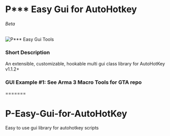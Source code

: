# P*** Easy Gui for AutoHotkey
###### Beta

![P*** Easy Gui Tools](http://oi65.tinypic.com/rcnj3q.jpg)
### Short Description
An extensible, customizable, hookable multi gui class library for AutoHotKey v1.1.2+

### GUI Example #1: See Arma 3 Macro Tools for GTA repo
=======
# P-Easy-Gui-for-AutoHotKey
Easy to use gui library for autohotkey scripts
